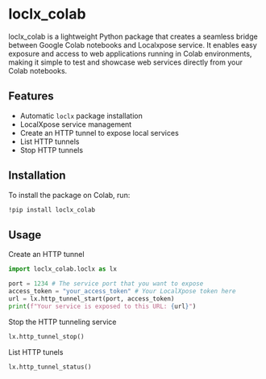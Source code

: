 # loclx_colab

loclx_colab is a lightweight Python package that creates a seamless bridge between Google Colab notebooks and Localxpose service. It enables easy exposure and access to web applications running in Colab environments, making it simple to test and showcase web services directly from your Colab notebooks.

## Features

- Automatic `loclx` package installation 
- LocalXpose service management
- Create an HTTP tunnel to expose local services 
- List HTTP tunnels 
- Stop HTTP tunnels

## Installation

To install the package on Colab, run:

```bash
!pip install loclx_colab

```

## Usage
Create an HTTP tunnel
```Python
import loclx_colab.loclx as lx

port = 1234 # The service port that you want to expose
access_token = "your_access_token" # Your LocalXpose token here
url = lx.http_tunnel_start(port, access_token) 
print(f"Your service is exposed to this URL: {url}")
```
Stop the HTTP tunneling service 
```Python
lx.http_tunnel_stop()
```
List HTTP tunels
```Python
lx.http_tunnel_status()
```



